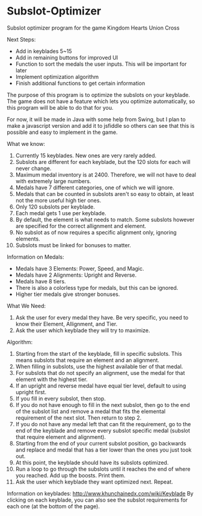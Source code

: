 # Subslot-Optimizer
Subslot optimizer program for the game Kingdom Hearts Union Cross

Next Steps: 
- Add in keyblades 5~15
- Add in remaining buttons for improved UI
- Function to sort the medals the user inputs. This will be important for later
- Implement optimization algorithm
- Finish additional functions to get certain information


The purpose of this program is to optimize the subslots on your keyblade. 
The game does not have a feature which lets you optimize automatically, so this program will be able to do that for you.

For now, it will be made in Java with some help from Swing, but I plan to make a javascript version and add it to jsfiddle so others can see that this is possible and easy to implement in the game.

What we know:
1. Currently 15 keyblades. New ones are very rarely added.
2. Subslots are different for each keyblade, but the 120 
slots for each will never change.
3. Maximum medal inventory is at 2400. Therefore, we will 
not have to deal with extremely large numbers.
4. Medals have 7 different categories, one of which we will
ignore.
5. Medals that can be counted in subslots aren't so easy to
obtain, at least not the more useful high tier ones.
6. Only 120 subslots per keyblade.
7. Each medal gets 1 use per keyblade.
8. By default, the element is what needs to match. Some subslots
however are specified for the correct allignment and element.
9. No subslot as of now requires a specific alignment only, 
ignoring elements.
10. Subslots must be linked for bonuses to matter.


Information on Medals:
- Medals have 3 Elements: Power, Speed, and Magic.
- Medals have 2 Alignments: Upright and Reverse.
- Medals have 8 tiers.
- There is also a colorless type for medals, but this can
be ignored. 
- Higher tier medals give stronger bonuses.


What We Need:
1. Ask the user for every medal they have. Be very specific, you
need to know their Element, Allignment, and Tier.
2. Ask the user which keyblade they will try to maximize. 


Algorithm:
1. Starting from the start of the keyblade, fill in specific 
subslots. This means subslots that require an element and an 
alignment.
2. When filling in subslots, use the highest available tier of
that medal.
3. For subslots that do not specify an alignment, use the medal
for that element with the highest tier.
4. If an upright and reverse medal have equal tier level, default
to using upright first.
5. If you fill in every subslot, then stop.
6. If you do not have enough to fill in the next subslot, then
go to the end of the subslot list and remove a medal that fits
the elemental requirement of the next slot. Then return to step 2.
7. If you do not have any medal left that can fit the requirement,
go to the end of the keyblade and remove every subslot specific 
medal (subslot that require element and alignment).
8. Starting from the end of your current subslot position, go
backwards and replace and medal that has a tier lower than the
ones you just took out.
9. At this point, the keyblade should have its subslots optimized.
10. Run a loop to go through the subslots until it reaches the end
of where you reached. Add up the boosts. Print them.
11. Ask the user which keyblade they want optimized next. Repeat.

Information on keyblades: http://www.khunchainedx.com/wiki/Keyblade
By clicking on each keyblade, you can also see the subslot requirements for each one (at the bottom of the page).
